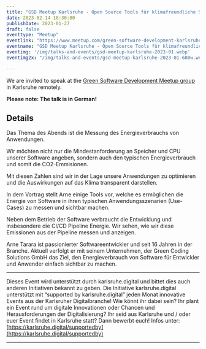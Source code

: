 ```yaml
---
title: "GSD Meetup Karlsruhe - Open Source Tools für klimafreundliche Software"
date: 2023-02-14 18:30:00
publishDate: 2023-01-27
draft: false
eventtype: "Meetup"
eventlink: "https://www.meetup.com/green-software-development-karlsruhe/events/291091832/"
eventname: "GSD Meetup Karlsruhe - Open Source Tools für klimafreundliche Software"
eventimg: '/img/talks-and-events/gsd-meetup-karlsruhe-2023-01.webp'
eventimg2x: "/img/talks-and-events/gsd-meetup-karlsruhe-2023-01-600w.webp"

---
```


We are invited to speak at the [Green Software Development Meetup group](https://www.meetup.com/green-software-development-karlsruhe/) in Karlsruhe remotely.

**Please note: The talk is in German!**

## Details

Das Thema des Abends ist die Messung des Energieverbrauchs von Anwendungen.

Wir möchten nicht nur die Mindestanforderung an Speicher und CPU unserer Software angeben, sondern auch den typischen Energieverbrauch und somit die CO2-Emmisionen.

Mit diesen Zahlen sind wir in der Lage unsere Anwendungen zu optimieren und die Auswirkungen auf das Klima transparent darstellen.

In dem Vortrag stellt Arne einige Tools vor, welche es ermöglichen die Energie von Software in ihren typischen Anwendungsszenarien (Use-Cases) zu messen und sichtbar machen.

Neben dem Betrieb der Software verbraucht die Entwicklung und insbesondere die CI/CD Pipeline Energie. Wir sehen, wie wir diese Emissionen aus der Pipeline messen und anzeigen.

Arne Tarara ist passionierter Softwareentwickler und seit 16 Jahren in der Branche. Aktuell verfolgt er mit seinem Unternehmen, der Green Coding Solutions GmbH das Ziel, den Energieverbrauch von Software für Entwickler und Anwender einfach sichtbar zu machen.

-------------------------------------------

Dieses Event wird unterstützt durch karlsruhe.digital und bittet dies auch anderen Initiativen bekannt zu geben.
Die Initiative karlsruhe.digital unterstützt mit “supported by karlsruhe.digital” jeden Monat innovative Events aus der Karlsruher Digitalbranche! Wie könnt ihr dabei sein? Ihr plant ein Event rund um digitale Innovationen oder Chancen und Herausforderungen der Digitalisierung? Ihr seid aus Karlsruhe und / oder euer Event findet in Karlsruhe statt? Dann bewerbt euch! Infos unter: [https://karlsruhe.digital/supportedby](https://karlsruhe.digital/supportedby)

-------------------------------------------


